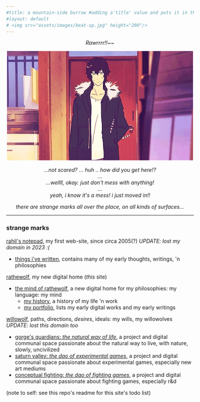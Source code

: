 ```yaml
---
#title: a mountain-side burrow #adding a'title' value and puts it in the h1, nav bar, and seo
#layout: default
# <img src="assets/images/beat-up.jpg" height="200"/>
---
```

<div style="text-align: center;" markdown="1">

*Rawrrrr!!*~~  

![](assets/images/expressionless.jpg?raw=true)

*...not scared? ... huh .. how did you get here!?*  
*...*  
*...wellll, okay. just don't mess with anything!*  
*...*  
*yeah, i know it's a mess! i just moved in!!*  

*there are strange marks all over the place, on all kinds of surfaces...*

</div>

---

### strange marks

[rahil's notepad](https://rahilpatel.com), my first web-site, since circa 2005(?) *UPDATE: lost my domain in 2023 :(*
  - [things i've written](https://rahilpatel.com/blog/things-ive-written), contains many of my early thoughts, writings, 'n philosophies  
  
[rathewolf](https://rathewolf.com), my new digital home (*this* site)
  - [the mind of rathewolf](https://mind.rathewolf.com), a new digital home for my philosophies: my language: my mind  
    - [my history](https://mind.rathewolf.com/resume), a history of my life 'n work  
    - [my portfolio](https://mind.rathewolf.com/portfolio), lists my early digital works and my early writings 
  
[willowolf](https://willo.rathewolf.com), paths, directions, *desires*, ideals: my wills, my willowolves *UPDATE: lost this domain too*
  - [gorge's guardians: *the natural way of life*](https://natural.willo.rathewolf.com/), a project and digital communal space passionate about the natural way to live, with nature, slowly, uncivilized  
  - [saturn valley: *the dao of experimental games*](https://experimental.willo.rathewolf.com), a project and digital communal space passionate about experimental games, especially new art mediums  
  - [conceptual fighting: *the dao of fighting games*](https://fighting.willo.rathewolf.com), a project and digital communal space passionate about fighting games, especially r&d

(note to self: see this repo's readme for this site's todo list)
